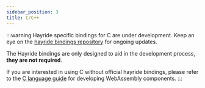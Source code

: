 ```yaml
---
sidebar_position: 3
title: C/C++
---
```


:::warning
Hayride specific bindings for C are under development. Keep an eye on the [hayride bindings repository](https://github.com/hayride-dev/bindings) for ongoing updates.

The Hayride bindings are only designed to aid in the development process, **they are not required**. 

If you are interested in using C without official hayride bindings, please refer to the [C language guide](https://component-model.bytecodealliance.org/language-support/c.html) for developing WebAssembly components.
:::